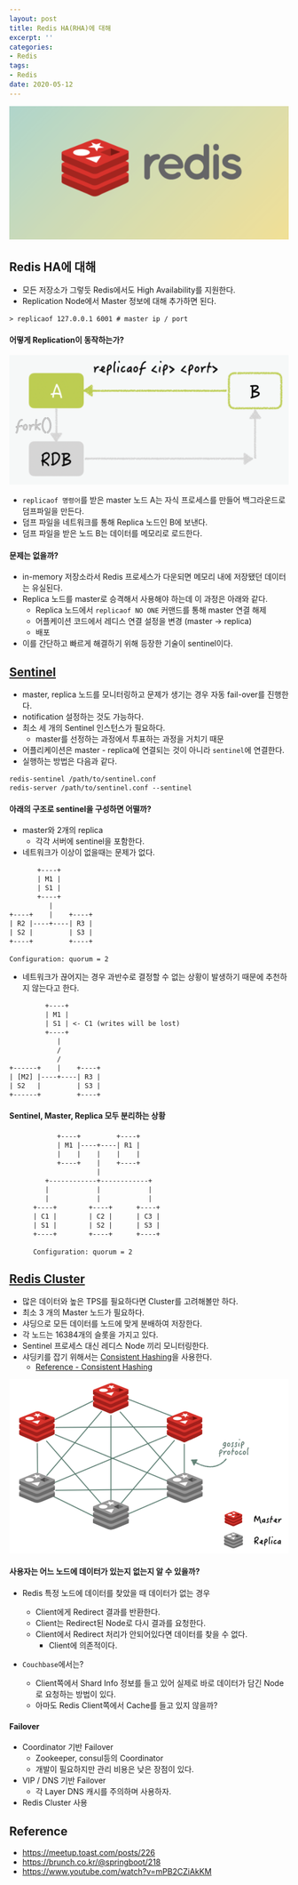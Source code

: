 ```yaml
---
layout: post
title: Redis HA(RHA)에 대해
excerpt: ''
categories:
- Redis
tags:
- Redis
date: 2020-05-12
---
```


![](/assets/logo/redis.png)

## Redis HA에 대해
- 모든 저장소가 그렇듯 Redis에서도 High Availability를 지원한다.
- Replication Node에서 Master 정보에 대해 추가하면 된다.

```shell
> replicaof 127.0.0.1 6001 # master ip / port
```

#### 어떻게 Replication이 동작하는가?
![](/assets/posts/img/2020-05-11-21-56-03.png)

- `replicaof 명령어`를 받은 master 노드 A는 자식 프로세스를 만들어 백그라운드로 덤프파일을 만든다.
- 덤프 파일을 네트워크를 통해 Replica 노드인 B에 보낸다.
- 덤프 파일을 받은 노드 B는 데이터를 메모리로 로드한다.

#### 문제는 없을까?
- in-memory 저장소라서 Redis 프로세스가 다운되면 메모리 내에 저장됐던 데이터는 유실된다.
- Replica 노드를 master로 승격해서 사용해야 하는데 이 과정은 아래와 같다.
    - Replica 노드에서 `replicaof NO ONE` 커맨드를 통해 master 연결 해제
    - 어플케이션 코드에서 레디스 연결 설정을 변경 (master -> replica)
    - 배포
- 이를 간단하고 빠르게 해결하기 위해 등장한 기술이 sentinel이다.

## [Sentinel](https://redis.io/topics/sentinel)
- master, replica 노드를 모니터링하고 문제가 생기는 경우 자동 fail-over를 진행한다.
- notification 설정하는 것도 가능하다.
- 최소 세 개의 Sentinel 인스턴스가 필요하다.
    - master를 선정하는 과정에서 투표하는 과정을 거치기 때문
- 어플리케이션은 master - replica에 연결되는 것이 아니라 `sentinel`에 연결한다.
- 실행하는 방법은 다음과 같다.
```shell
redis-sentinel /path/to/sentinel.conf
redis-server /path/to/sentinel.conf --sentinel
```

#### 아래의 구조로 sentinel을 구성하면 어떨까?
- master와 2개의 replica
    - 각각 서버에 sentinel을 포함한다.
- 네트워크가 이상이 없을때는 문제가 없다.
```
       +----+
       | M1 |
       | S1 |
       +----+
          |
+----+    |    +----+
| R2 |----+----| R3 |
| S2 |         | S3 |
+----+         +----+

Configuration: quorum = 2
```

- 네트워크가 끊어지는 경우 과반수로 결정할 수 없는 상황이 발생하기 때문에 추천하지 않는다고 한다.
```
         +----+
         | M1 |
         | S1 | <- C1 (writes will be lost)
         +----+
            |
            /
            /
+------+    |    +----+
| [M2] |----+----| R3 |
| S2   |         | S3 |
+------+         +----+
```

#### Sentinel, Master, Replica 모두 분리하는 상황
```
            +----+         +----+
            | M1 |----+----| R1 |
            |    |    |    |    |
            +----+    |    +----+
                      |
         +------------+------------+
         |            |            |
         |            |            |
      +----+        +----+      +----+
      | C1 |        | C2 |      | C3 |
      | S1 |        | S2 |      | S3 |
      +----+        +----+      +----+

      Configuration: quorum = 2
```

## [Redis Cluster](https://redis.io/topics/cluster-tutorial)
- 많은 데이터와 높은 TPS를 필요하다면 Cluster를 고려해볼만 하다.
- 최소 3 개의 Master 노드가 필요하다.
- 샤딩으로 모든 데이터를 노드에 맞게 분배하여 저장한다.
- 각 노드는 16384개의 슬롯을 가지고 있다.
- Sentinel 프로세스 대신 레디스 Node 끼리 모니터링한다.
- 샤딩키를 잡기 위해서는 [Consistent Hashing](https://brunch.co.kr/@springboot/258)을 사용한다.
    - [Reference - Consistent Hashing](https://www.popit.kr/consistent-hashing/)

![](/assets/posts/img/2020-05-12-23-01-36.png)

#### 사용자는 어느 노드에 데이터가 있는지 없는지 알 수 있을까?
- Redis 특정 노드에 데이터를 찾았을 때 데이터가 없는 경우
    - Client에게 Redirect 결과를 반환한다.
    - Client는 Redirect된 Node로 다시 결과를 요청한다.
    - Client에서 Redirect 처리가 안되어있다면 데이터를 찾을 수 없다.
        - Client에 의존적이다.

- `Couchbase`에서는?
    - Client쪽에서 Shard Info 정보를 들고 있어 실제로 바로 데이터가 담긴 Node로 요청하는 방법이 있다.
    - 아마도 Redis Client쪽에서 Cache를 들고 있지 않을까?

#### Failover
- Coordinator 기반 Failover
    - Zookeeper, consul등의 Coordinator
    - 개발이 필요하지만 관리 비용은 낮은 장점이 있다.
- VIP / DNS 기반 Failover
    - 각 Layer DNS 캐시를 주의하며 사용하자.
- Redis Cluster 사용

## Reference
- <https://meetup.toast.com/posts/226>
- <https://brunch.co.kr/@springboot/218>
- <https://www.youtube.com/watch?v=mPB2CZiAkKM>